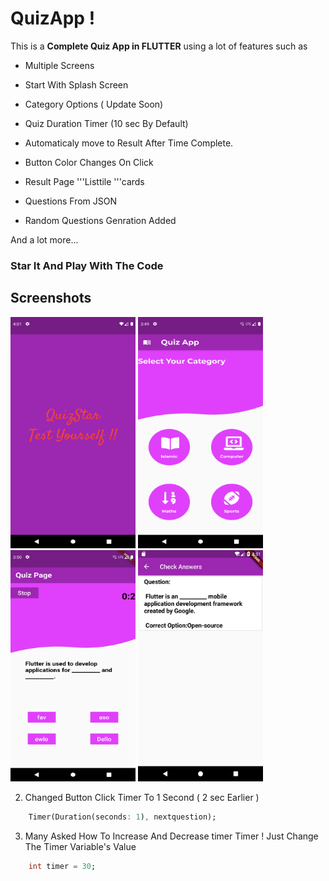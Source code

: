 # QuizApp !

  

This is a **Complete Quiz App in FLUTTER** using a lot of features such as

* Multiple Screens

* Start With Splash Screen

* Category Options ( Update Soon)

*  Quiz Duration Timer (10 sec By Default)

* Automaticaly move to Result After Time Complete.
 
* Button Color Changes On Click

* Result Page
  '''Listtile
  '''cards

* Questions From JSON

* Random Questions Genration Added
  

And a lot more...



### Star It And Play With The Code

  

## Screenshots

<p align="start">
  <img width="200" height="370" src="https://github.com/hasham827/QuizApp/blob/master/Screen%20Shots/splash.png">
  <img width="200" height="370" src="https://github.com/hasham827/QuizApp/blob/master/Screen%20Shots/mainpage.png">
  <img width="200" height="370" src="https://github.com/hasham827/QuizApp/blob/master/Screen%20Shots/quizpage.png">
   <img width="200" height="370" src="https://github.com/hasham827/QuizApp/blob/master/Screen%20Shots/checkanswer.png">
 
</p>

  2. Changed Button Click Timer To 1 Second ( 2 sec Earlier )
  ```dart
      Timer(Duration(seconds: 1), nextquestion);
  ```
  3. Many Asked How To Increase And Decrease timer Timer ! Just Change The Timer Variable's Value 
  ```dart
      int timer = 30;
  
